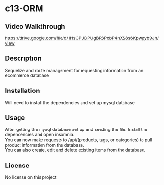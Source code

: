 # c13-ORM

## Video Walkthrough
https://drive.google.com/file/d/1HsCPUDPUgBR3PxbP4nXS8s6Kpwpyb9Jh/view


## Description
Sequelize and route management for requesting information from an ecommerce database

## Installation
Will need to install the dependencies and set up mysql database

## Usage
After getting the mysql database set up and seeding the file. Install the dependencies and open insomnia. </br>
You can now make requests to /api/(products, tags, or categories) to pull product information from the database. </br>
You can also create, edit and delete existing items from the database.

## License
No license on this project

